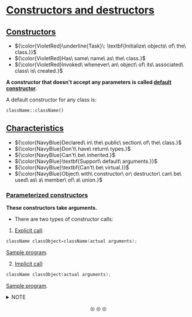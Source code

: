# <ins>Constructors and destructors</ins>

## <ins>Constructors</ins>
* ${\color{VioletRed}\underline{Task}\: \textbf{Initialize\ objects\ of\ the\ class.}}$
* ${\color{VioletRed}Has\ same\ name\ as\ the\ class.}$
* ${\color{VioletRed}Invoked\ whenever\ an\ object\ of\ its\ associated\ class\ is\ created.}$

**A constructor that doesn't accept any parameters is called <ins>default constructor</ins>.**

A default constructor for any class is:

```
className::className()
```

## <ins>Characteristics</ins>
* ${\color{NavyBlue}Declared\ in\ the\ public\ section\ of\ the\ class.}$
* ${\color{NavyBlue}Don't\ have\ return\ types.}$
* ${\color{NavyBlue}Can't\ be\ inherited.}$
* ${\color{NavyBlue}\textbf{Support\ default\ arguments.}}$
* ${\color{NavyBlue}\textbf{Can't\ be\ virtual.}}$
* ${\color{NavyBlue}Object\ with\ constructor\ or\ destructor\ can\ be\ used\ as\ a\ member\ of\ a\ union.}$

### <ins>Parameterized constructors</ins>
**These constructors take arguments.**

* There are two types of constructor calls:
1. <ins>Explicit call</ins>:
```c++
className classObject=className(actual arguments);
```
[Sample program](https://github.com/C0DER11101/CPP/blob/quickCPP/ConstructorsDestructors/Programs/parameterizedCons.cpp).

2. <ins>Implicit call</ins>:
```c++
className classObject(actual arguments);
```
[Sample program](https://github.com/C0DER11101/CPP/blob/quickCPP/ConstructorsDestructors/Programs/parameterizedCons2.cpp).


<details>
<summary>NOTE</summary>
\textbf{Constructors\ defined\ inside\ a\ class\ are\ \underline{inline\ constructors}.}

\textbf{Parameters\ of\ a\ constructor\ can\ be\ of\ any\ type\ except\ that\ of\ the\ class\ to\ which\ it\ belongs.}
\textbf{However\ it\ may\ take\ a\ reference\ to\ its\ own\ class.}
</details>

<p align="center">
&#9678; &#9678; &#9678;
</p>
